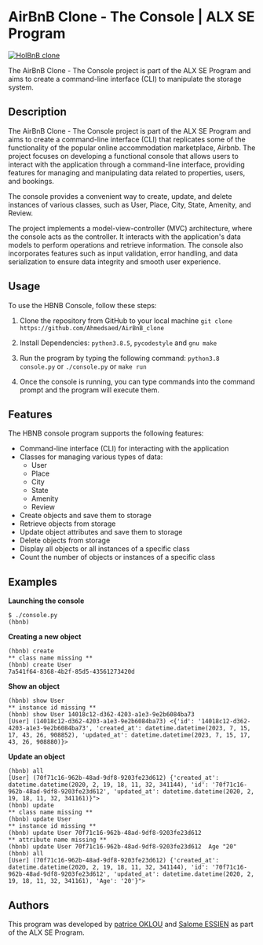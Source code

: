 # AirBnB Clone - The Console | ALX SE Program

[![HolBnB clone](https://github.com/monoprosito/AirBnB_clone/raw/feature/console/hBnB.png?raw=true)](https://github.com/monoprosito/AirBnB_clone/blob/feature/console/hBnB.png?raw=true)

The AirBnB Clone - The Console project is part of the ALX SE Program and aims to create a command-line interface (CLI) to manipulate the storage system.

## Description

The AirBnB Clone - The Console project is part of the ALX SE Program and aims to create a command-line interface (CLI) that replicates some of the functionality of the popular online accommodation marketplace, Airbnb. The project focuses on developing a functional console that allows users to interact with the application through a command-line interface, providing features for managing and manipulating data related to properties, users, and bookings.

The console provides a convenient way to create, update, and delete instances of various classes, such as User, Place, City, State, Amenity, and Review.

The project implements a model-view-controller (MVC) architecture, where the console acts as the controller. It interacts with the application's data models to perform operations and retrieve information. The console also incorporates features such as input validation, error handling, and data serialization to ensure data integrity and smooth user experience.

## Usage

To use the HBNB Console, follow these steps:

1.  Clone the repository from GitHub to your local machine `git clone https://github.com/Ahmedsaed/AirBnB_clone`
    
2.  Install Dependencies: `python3.8.5`, `pycodestyle` and `gnu make`
    
3.  Run the program by typing the following command: `python3.8 console.py` or `./console.py` or `make run`
    
4.  Once the console is running, you can type commands into the command prompt and the program will execute them.
  

## Features

The HBNB console program supports the following features:

-   Command-line interface (CLI) for interacting with the application
-   Classes for managing various types of data:
    -   User
    -   Place
    -   City
    -   State
    -   Amenity
    -   Review
-   Create objects and save them to storage
-   Retrieve objects from storage
-   Update object attributes and save them to storage
-   Delete objects from storage
-   Display all objects or all instances of a specific class
-   Count the number of objects or instances of a specific class

## Examples

**Launching the console**

```
$ ./console.py
(hbnb)

```

**Creating a new object**

```
(hbnb) create
** class name missing **
(hbnb) create User
7a541f64-8368-4b2f-85d5-43561273420d

```

**Show an object**

```
(hbnb) show User
** instance id missing **
(hbnb) show User 14018c12-d362-4203-a1e3-9e2b6084ba73
[User] (14018c12-d362-4203-a1e3-9e2b6084ba73) <{'id': '14018c12-d362-4203-a1e3-9e2b6084ba73', 'created_at': datetime.datetime(2023, 7, 15, 17, 43, 26, 908852), 'updated_at': datetime.datetime(2023, 7, 15, 17, 43, 26, 908880)}>

```

**Update an object**

```
(hbnb) all
[User] (70f71c16-962b-48ad-9df8-9203fe23d612) {'created_at': datetime.datetime(2020, 2, 19, 18, 11, 32, 341144), 'id': '70f71c16-962b-48ad-9df8-9203fe23d612', 'updated_at': datetime.datetime(2020, 2, 19, 18, 11, 32, 341161)}">
(hbnb) update
** class name missing **
(hbnb) update User
** instance id missing **
(hbnb) update User 70f71c16-962b-48ad-9df8-9203fe23d612
** attribute name missing **
(hbnb) update User 70f71c16-962b-48ad-9df8-9203fe23d612  Age "20"
(hbnb) all
[User] (70f71c16-962b-48ad-9df8-9203fe23d612) {'created_at': datetime.datetime(2020, 2, 19, 18, 11, 32, 341144), 'id': '70f71c16-962b-48ad-9df8-9203fe23d612', 'updated_at': datetime.datetime(2020, 2, 19, 18, 11, 32, 341161), 'Age': '20'}">

```

## Authors

This program was developed by [patrice OKLOU](https://www.github.com/patrice012) and [Salome ESSIEN](https://www.github.com/Salome007) as part of the ALX SE Program.

